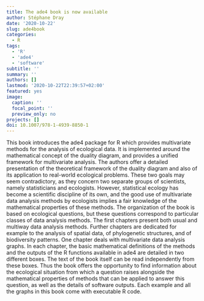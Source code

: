 ```yaml
---
title: The ade4 book is now available
author: Stéphane Dray
date: '2020-10-22'
slug: ade4book
categories:
  - R
tags:
  - 'R'
  - 'ade4'
  - 'software'
subtitle: ''
summary: ''
authors: []
lastmod: '2020-10-22T22:39:57+02:00'
featured: yes
image:
  caption: ''
  focal_point: ''
  preview_only: no
projects: []
doi: 10.1007/978-1-4939-8850-1
---
```

This book introduces the ade4 package for R which provides multivariate
  methods for the analysis of ecological data. It is implemented around the mathematical
  concept of the duality diagram, and provides a unified framework for multivariate
  analysis. The authors offer a detailed presentation of the theoretical framework
  of the duality diagram and also of its application to real-world ecological problems.
  These two goals may seem contradictory, as they concern two separate groups of scientists,
  namely statisticians and ecologists. However, statistical ecology has become a scientific
  discipline of its own, and the good use of multivariate data analysis methods by
  ecologists implies a fair knowledge of the mathematical properties of these methods.
  The organization of the book is based on ecological questions, but these questions
  correspond to particular classes of data analysis methods. The first chapters present
  both usual and multiway data analysis methods. Further chapters are dedicated for
  example to the analysis of spatial data, of phylogenetic structures, and of biodiversity
  patterns. One chapter deals with multivariate data analysis graphs. In each chapter,
  the basic mathematical definitions of the methods and the outputs of the R functions
  available in ade4 are detailed in two different boxes. The text of the book itself
  can be read independently from these boxes. Thus the book offers the opportunity
  to find information about the ecological situation from which a question raises
  alongside the mathematical properties of methods that can be applied to answer this
  question, as well as the details of software outputs. Each example and all the graphs
  in this book come with executable R code.

